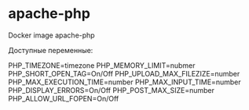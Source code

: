 # apache-php
Docker image apache-php

Доступные переменные:

PHP_TIMEZONE=timezone
PHP_MEMORY_LIMIT=nubmer
PHP_SHORT_OPEN_TAG=On/Off
PHP_UPLOAD_MAX_FILEZIZE=number
PHP_MAX_EXECUTION_TIME=number
PHP_MAX_INPUT_TIME=number
PHP_DISPLAY_ERRORS=On/Off
PHP_POST_MAX_SIZE=number
PHP_ALLOW_URL_FOPEN=On/Off
